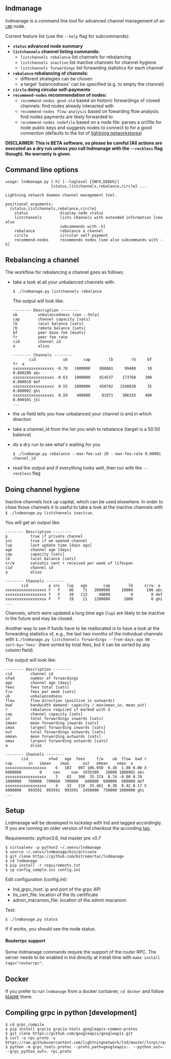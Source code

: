 lndmanage
---------

lndmanage is a command line tool for advanced channel management of an [`LND`](https://github.com/lightningnetwork/lnd) node.

Current feature list (use the ```--help``` flag for subcommands):

* __```status``` advanced node summary__
* __```listchannels``` channel listing commands:__
  * ```listchannels rebalance``` list channels for rebalancing
  * ```listchannels inactive``` list inactive channels for channel hygiene 
  * ```listchannels forwardings``` list forwarding statistics for each channel 
* __```rebalance``` rebalancing of channels:__
  * different strategies can be chosen
  * a target 'balancedness' can be specified (e.g. to empty the channel)
* __```circle``` doing circular self-payments__
* __```recommend-nodes``` recommendation of nodes:__
  * ```recommend-nodes good-old``` based on historic forwardings of closed channels: find nodes already interacted with
  * ```recommend-nodes flow-analysis``` based on fowarding flow analysis: find nodes payments are likely forwarded to
  * ```recommend-nodes nodefile``` based on a node file: parses a url/file for node public keys and suggests nodes to connect to for a good connection
    (defaults to the list of [lightning networkstores](http://lightningnetworkstores.com))

**DISCLAIMER: This is BETA software, so please be careful (All actions are executed as a dry run unless you call lndmanage with the ```--reckless``` flag though). No warranty is given.**

Command line options
--------------------
```
usage: lndmanage.py [-h] [--loglevel {INFO,DEBUG}]
                    {status,listchannels,rebalance,circle} ...

Lightning network daemon channel management tool.

positional arguments:
  {status,listchannels,rebalance,circle}
    status              display node status
    listchannels        lists channels with extended information [see also
                        subcommands with -h]
    rebalance           rebalance a channel
    circle              circular self-payment
    recommend-nodes     recommends nodes [see also subcommands with -h]
```

Rebalancing a channel
---------------------
The workflow for rebalancing a channel goes as follows:

* take a look at all your unbalanced channels with:

  ```$ ./lndmanage.py listchannels rebalance```
  
    The output will look like:
  ```
  -------- Description --------
  ub         unbalancedness (see --help)
  cap        channel capacity [sats]
  lb         local balance [sats]
  rb         remote balance [sats]
  bf         peer base fee [msats]
  fr         peer fee rate
  cid        channel id
  a          alias
  
  -------- Channels --------
         cid            ub       cap        lb        rb     bf        fr  a       
  xxxxxxxxxxxxxxxxxx -0.78   1000000    888861     99480     10  0.000200 abc                
  xxxxxxxxxxxxxxxxxx -0.63   1000000    814537    173768    300  0.000010 def
  xxxxxxxxxxxxxxxxxx  0.55   2000000    450792   1540038     35  0.000002 ghi
  xxxxxxxxxxxxxxxxxx  0.59    400000     81971    306335    400  0.000101 jkl
  ...
  ```
* the ```ub``` field tells you how unbalanced your channel is and in which direction
* take a channel_id from the list you wish to rebalance (target is a 50:50 balance)
* do a dry run to see what's waiting for you

  ```$ ./lndmange.py rebalance --max-fee-sat 20 --max-fee-rate 0.00001 channel_id```

* read the output and if everything looks well, then run with the ```--reckless``` flag

Doing channel hygiene
---------------------
Inactive channels lock up capital, which can be used elsewhere. In order to close those channels it is useful to take a look
at the inactive channels with ```$ ./lndmanage.py listchannels inactive```.

You will get an output like:

```
-------- Description --------
p          true if private channel
ini        true if we opened channel
lup        last update time [days ago]
age        channel age [days]
cap        capacity [sats]
lb         local balance [sats]
sr/w       satoshis sent + received per week of lifespan
cid        channel id
a          alias

-------- Channels --------
       cid         p ini   lup   age       cap        lb     sr/w  a       
xxxxxxxxxxxxxxxxxx F   F    66    71   2000000     10000      100 abc
xxxxxxxxxxxxxxxxxx T   F    20   113     40000         0        0 def
xxxxxxxxxxxxxxxxxx F   T    19    21   1200000      1000        0 ghi
...
```
Channels, which were updated a long time ago (```lup```) are likely to be inactive in the future and may be closed.

Another way to see if funds have to be reallocated is to have a look at
the forwarding statistics of, e.g., the last two months of the individual channels
 with ```$./lndmanage.py listchannels forwardings --from-days-ago 60 --sort-by='fees'```
 (here sorted by total fees, but it can be sorted by any column field).

The output will look like:
```
-------- Description --------
cid        channel id
nfwd       number of forwardings
age        channel age [days]
fees       fees total [sats]
f/w        fees per week [sats]
ub         unbalancedness
flow       flow direction (positive is outwards)
bwd        bandwidth demand: capacity / max(mean_in, mean_out)
r          rebalance required if marked with X
cap        channel capacity [sats]
in         total forwardings inwards [sats]
imean      mean forwarding inwards [sats]
imax       largest forwarding inwards [sats]
out        total forwardings outwards [sats]
omean      mean forwarding outwards [sats]
omax       largest forwarding outwards [sats]
a          alias

-------- Channels --------
       cid         nfwd   age  fees     f/w    ub  flow  bwd r      cap       in   imean    imax      out   omean    omax  a
xxxxxxxxxxxxxxxxxx    6   103   907 106.950  0.30  1.00 0.00 X  6000000        0     nan     nan  1935309   20000 1800902 abc
xxxxxxxxxxxxxxxxxx    3    82   300  35.374  0.74 -0.08 0.70    1000000   700008  700008  700008   600000  600000  600000 def
xxxxxxxxxxxxxxxxxx    4    32   216  25.461  0.38  0.42 0.17 X  6000000   993591  993591  993591  2450000  750000 1000000 ghi
...
```

Setup
-----
Lndmanage will be developed in lockstep with lnd and tagged accordingly. If you are running an older version of lnd
checkout the according [tag](https://github.com/bitromortac/lndmanage/releases).

Requirements: python3.6, lnd master pre v0.7
```
$ virtualenv -p python3 ~/.venvs/lndmanage
$ source ~/.venvs/lndmanage/bin/activate
$ git clone https://github.com/bitromortac/lndmanage
$ cd lndmanage
$ pip install -r requirements.txt
$ cp config_sample.ini config.ini
```

Edit configuration (config.ini):
* lnd_grpc_host: ip and port of the grpc API
* tls_cert_file: location of the tls certificate
* admin_macaroon_file: location of the admin macaroon

Test:
```
$ ./lndmanage.py status 
```
If if works, you should see the node status.

#### Routerrpc support ####

Some lndmanage commands require the support of the router RPC. The server needs to be enabled in lnd
directly at install time with ```make install tags="routerrpc"```.

Docker
------

If you prefer to run `lndmanage` from a docker container, `cd docker` and follow [`README`](docker/README.md) there.

Compiling grpc in python [development]
----------------------------------------------------
```
$ cd grpc_compile
$ pip install grpcio grpcio-tools googleapis-common-protos
$ git clone https://github.com/googleapis/googleapis.git
$ curl -o rpc.proto -s https://raw.githubusercontent.com/lightningnetwork/lnd/master/lnrpc/rpc.proto
$ python -m grpc_tools.protoc --proto_path=googleapis:. --python_out=. --grpc_python_out=. rpc.proto
```
